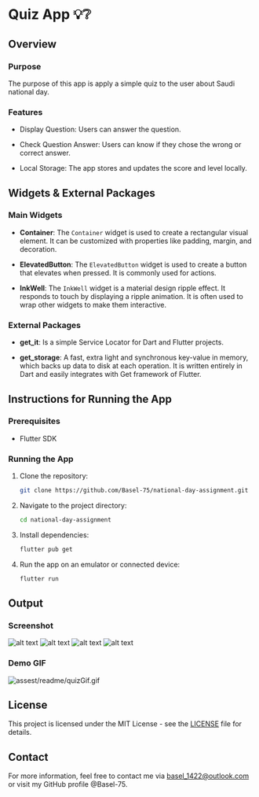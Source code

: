 # Quiz App 💡❔️

## Overview

### Purpose
The purpose of this app is apply a simple quiz to the user about Saudi national day.

### Features
- Display Question: Users can answer the question.

- Check Question Answer: Users can know if they chose the wrong or correct answer.

- Local Storage: The app stores and updates the score and level locally.

## Widgets & External Packages

### Main Widgets
- **Container**: The `Container` widget is used to create a rectangular visual element. It can be customized with properties like padding, margin, and decoration.

- **ElevatedButton**: The `ElevatedButton`  widget is used to create a button that elevates when pressed. It is commonly used for actions.

- **InkWell**: The `InkWell`  widget is a material design ripple effect. It responds to touch by displaying a ripple animation. It is often used to wrap other widgets to make them interactive.


### External Packages
- **get_it**: Is a simple Service Locator for Dart and Flutter projects.

- **get_storage**: A fast, extra light and synchronous key-value in memory, which backs up data to disk at each operation. It is written entirely in Dart and easily integrates with Get framework of Flutter.


## Instructions for Running the App

### Prerequisites
- Flutter SDK

### Running the App
1. Clone the repository: 
   ```bash
   git clone https://github.com/Basel-75/national-day-assignment.git
2. Navigate to the project directory: 
   ```bash
   cd national-day-assignment

3. Install dependencies: 
   ```bash
   flutter pub get

4. Run the app on an emulator or connected device: 
   ```bash
   flutter run


## Output

### Screenshot

![alt text](assest/readme/home.png)
![alt text](assest/readme/right.png)
![alt text](assest/readme/wrong.png)
![alt text](assest/readme/score.png)

### Demo GIF

![assest/readme/quizGif.gif](assest/readme/quizGif.gif)

## License

This project is licensed under the MIT License - see the [LICENSE](LICENSE) file for details.

## Contact

For more information, feel free to contact me via basel_1422@outlook.com or visit my GitHub profile @Basel-75.